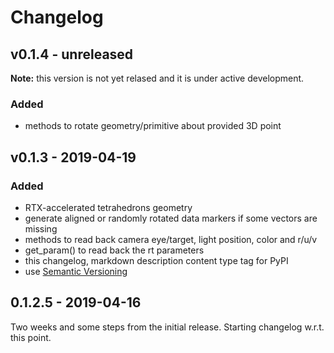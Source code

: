# Changelog

## v0.1.4 - unreleased

**Note:** this version is not yet relased and it is under active development.

### Added
- methods to rotate geometry/primitive about provided 3D point

## v0.1.3 - 2019-04-19

### Added
- RTX-accelerated tetrahedrons geometry
- generate aligned or randomly rotated data markers if some vectors are missing
- methods to read back camera eye/target, light position, color and r/u/v
- get_param() to read back the rt parameters
- this changelog, markdown description content type tag for PyPI
- use [Semantic Versioning](https://semver.org/spec/v2.0.0.html)

## 0.1.2.5 - 2019-04-16
Two weeks and some steps from the initial release. Starting changelog w.r.t. this point.

